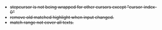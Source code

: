 - ~~stepcursor is not being wrapped for other cursors except "cursor-index-0"~~
- ~~remove old matched highlight when input changed.~~
- ~~match range not cover all texts.~~